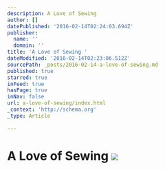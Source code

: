 ```yaml
---
description: A Love of Sewing
author: []
datePublished: '2016-02-14T02:24:03.694Z'
publisher:
  name: ''
  domain: ''
title: 'A Love of Sewing '
dateModified: '2016-02-14T02:23:06.512Z'
sourcePath: _posts/2016-02-14-a-love-of-sewing.md
published: true
starred: true
inFeed: true
hasPage: true
inNav: false
url: a-love-of-sewing/index.html
_context: 'http://schema.org'
_type: Article

---
```

# A Love of Sewing ![](https://the-grid-user-content.s3-us-west-2.amazonaws.com/ca4c8c08-3d86-4140-84ea-0d64ce9d3ae7.png)